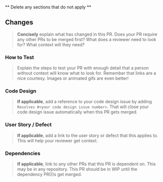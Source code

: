 ** Delete any sections that do not apply **

## Changes

> **Concisely** explain what has changed in this PR. Does your PR require any other PRs to be merged first?  What does a reviewer need to look for? What context will they need?

### How to Test

> Explain the steps to test your PR with enough detail that a person without context will know what to look for. Remember that links are a nice courtesy. Images or animated gifs are even better!

### Code Design

> **If applicable**, add a reference to your code design issue by adding `Resolves #<your code design issue number>`. That will close your code design issue automatically when this PR gets merged.

### User Story / Defect

> **If applicable**, add a link to the user story or defect that this applies to. This will help your reviewer get context.

### Dependencies

> **If applicable**, link to any other PRs that this PR is dependent on. This may be in any repository. This PR should be in WIP until the dependency PR())s get merged.
